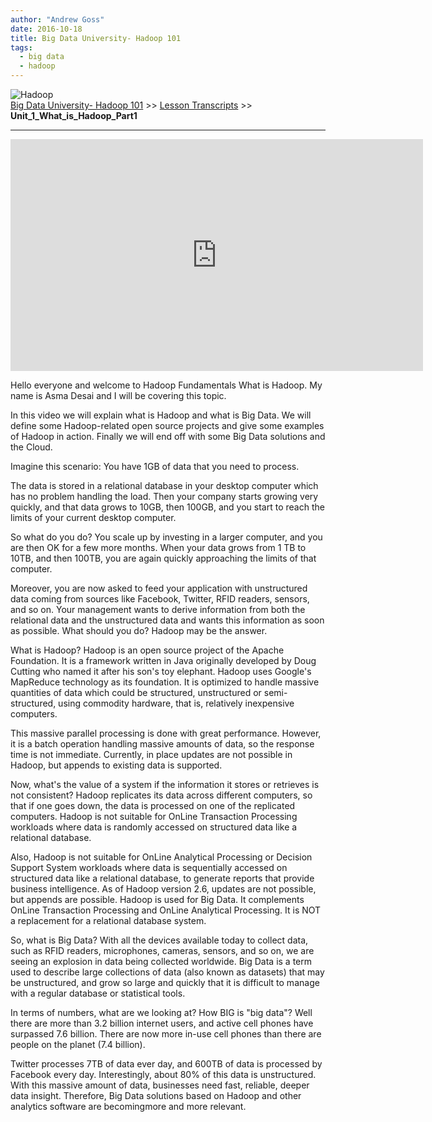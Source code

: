 ```yaml
---
author: "Andrew Goss"
date: 2016-10-18
title: Big Data University- Hadoop 101
tags:
  - big data
  - hadoop
---
```

![Hadoop](/img/post/hadoop.png "Hadoop")<br>
<a href="/2016/big-data-university--hadoop-101/">Big Data University- Hadoop 101</a> >> <a href="/page/big_data_university_hadoop_101/lesson_transcripts">Lesson Transcripts</a> >> <b>Unit_1_What_is_Hadoop_Part1</b>
<hr>

<iframe width="660" height="371" src="https://www.youtube.com/embed/-65WgvIJ5xo" frameborder="0" allowfullscreen></iframe>

Hello everyone and welcome to Hadoop Fundamentals What is Hadoop. My name is Asma Desai and I will be covering this topic.

In this video we will explain what is Hadoop and what is Big Data. We will define some Hadoop-related open source projects and give some examples of Hadoop in action. Finally we will end off with some Big Data solutions and the Cloud.

Imagine this scenario: You have 1GB of data that you need to process.

The data is stored in a relational database in your desktop computer which has no problem handling the load. Then your company starts growing very quickly, and that data grows to 10GB, then 100GB, and you start to reach the limits of your current desktop computer.

So what do you do? You scale up by investing in a larger computer, and you are then OK for a few more months. When your data grows from 1 TB to 10TB, and then 100TB, you are again quickly approaching the limits of that computer.

Moreover, you are now asked to feed your application with unstructured data coming from sources like Facebook, Twitter, RFID readers, sensors, and so on. Your management wants to derive information from both the relational data and the unstructured data and wants this information as soon as possible. What should you do? Hadoop may be the answer.

What is Hadoop? Hadoop is an open source project of the Apache Foundation. It is a framework written in Java originally developed by Doug Cutting who named it after his son's toy elephant. Hadoop uses Google's MapReduce technology as its foundation. It is optimized to handle massive quantities of data which could be structured, unstructured or semi-structured, using commodity hardware, that is, relatively inexpensive computers.

This massive parallel processing is done with great performance. However, it is a batch operation handling massive amounts of data, so the response time is not immediate. Currently, in place updates are not possible in Hadoop, but appends to existing data is supported.

Now, what's the value of a system if the information it stores or retrieves is not consistent? Hadoop replicates its data across different computers, so that if one goes down, the data is processed on one of the replicated computers. Hadoop is not suitable for OnLine Transaction Processing workloads where data is randomly accessed on structured data like a relational database.

Also, Hadoop is not suitable for OnLine Analytical Processing or Decision Support System workloads where data is sequentially accessed on structured data like a relational database, to generate reports that provide business intelligence. As of Hadoop version 2.6, updates are not possible, but appends are possible. Hadoop is used for Big Data. It complements OnLine Transaction Processing and OnLine Analytical Processing. It is NOT a replacement for a relational database system.

So, what is Big Data? With all the devices available today to collect data, such as RFID readers, microphones, cameras, sensors, and so on, we are seeing an explosion in data being collected worldwide. Big Data is a term used to describe large collections of data (also known as datasets) that may be unstructured, and grow so large and quickly that it is difficult to manage with a regular database or statistical tools.

In terms of numbers, what are we looking at? How BIG is "big data"? Well there are more than 3.2 billion internet users, and active cell phones have surpassed 7.6 billion. There are now more in-use cell phones than there are people on the planet (7.4 billion).

Twitter processes 7TB of data ever day, and 600TB of data is processed by Facebook every day. Interestingly, about 80% of this data is unstructured. With this massive amount of data, businesses need fast, reliable, deeper data insight. Therefore, Big Data solutions based on Hadoop and other analytics software are becomingmore and more relevant.